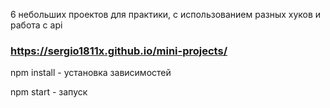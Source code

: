 6 небольших проектов для практики, с использованием разных хуков и работа с api 

### https://sergio1811x.github.io/mini-projects/

npm install - установка зависимостей

npm start - запуск
